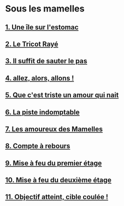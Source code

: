 # Sous les mamelles

## [1. Une île sur l'estomac](https://github.com/MichelTerrier/Sous-les-mamelles/blob/main/01.%20Une%20%C3%AEle%20sur%20l'estomac.pdf)

## [2. Le Tricot Rayé](https://github.com/MichelTerrier/Sous-les-mamelles/blob/main/02.%20Le%20Tricot%20ray%C3%A9.pdf)

## [3. Il suffit de sauter le pas](https://github.com/MichelTerrier/Sous-les-mamelles/blob/main/03.%20Il%20suffit%20de%20sauter%20le%20pas.pdf)

## [4. allez, alors, allons !](https://github.com/MichelTerrier/Sous-les-mamelles/blob/main/04.%20Allez%2C%20alors%2C%20allons%20!.pdf)

## [5. Que c'est triste un  amour qui nait](https://github.com/MichelTerrier/Sous-les-mamelles/blob/main/05.%20Que%20c'est%20triste%20un%20amour%20qui%20na%C3%AEt%20!.pdf)

## [6. La piste indomptable](https://github.com/MichelTerrier/Sous-les-mamelles/blob/main/06.%20La%20piste%20indomptable.pdf)

## [7. Les amoureux des Mamelles](https://github.com/MichelTerrier/Sous-les-mamelles/blob/main/07.%20Les%20amoureux%20des%20Mamelles.pdf)

## [8. Compte à rebours](https://github.com/MichelTerrier/Sous-les-mamelles/blob/main/08.%20Compte%20%C3%A0%20rebours.pdf)

## [9. Mise à feu du premier étage](https://github.com/MichelTerrier/Sous-les-mamelles/blob/main/09.%20Mise%20%C3%A0%20feu%20du%20premier%20%C3%A9tage.pdf)

## [10. Mise à feu du deuxième étage](https://github.com/MichelTerrier/Sous-les-mamelles/blob/main/10.%20Mise%20%C3%A0%20feu%20du%20deuxi%C3%A8me%20%C3%A9tage.pdf)

## [11. Objectif atteint, cible coulée !](https://github.com/MichelTerrier/Sous-les-mamelles/blob/main/11.%20Objectif%20atteint%2C%20cible%20coul%C3%A9e%20!.pdf)
